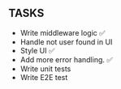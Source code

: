 ## TASKS

- Write middleware logic ✅
- Handle not user found in UI
- Style UI ✅
- Add more error handling. ✅
- Write unit tests
- Write E2E test
